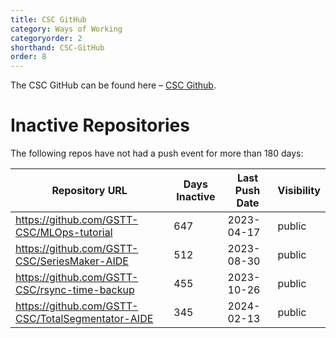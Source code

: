 ```yaml
---
title: CSC GitHub
category: Ways of Working
categoryorder: 2
shorthand: CSC-GitHub
order: 8
---
```


The CSC GitHub can be found here – <a href="https://github.com/GSTT-CSC/">CSC Github</a>.

# Inactive Repositories

The following repos have not had a push event for more than 180 days:

| Repository URL | Days Inactive | Last Push Date | Visibility |
| --- | --- | --- | --- |
| https://github.com/GSTT-CSC/MLOps-tutorial | 647 | 2023-04-17 | public |
| https://github.com/GSTT-CSC/SeriesMaker-AIDE | 512 | 2023-08-30 | public |
| https://github.com/GSTT-CSC/rsync-time-backup | 455 | 2023-10-26 | public |
| https://github.com/GSTT-CSC/TotalSegmentator-AIDE | 345 | 2024-02-13 | public |
